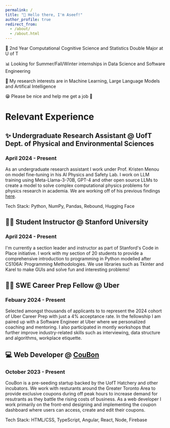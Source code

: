 ```yaml
---
permalink: /
title: "👋 Hello there, I'm Aseef!"
author_profile: true
redirect_from: 
  - /about/
  - /about.html
---
```

🧠 2nd Year Computational Cognitive Science and Statistics Double Major at U of T 

📊 Looking for Summer/Fall/Winter internships in Data Science and Software Engineering

🔬 My research interests are in Machine Learning, Large Language Models and Artifical Intelligence

😁 Please be nice and help me get a job 🙏

# Relevant Experience

## ✨ Undergraduate Research Assistant @ UofT Dept. of Physical and Environmental Sciences
### April 2024 - Present
As an undergraduate research assistant I work under Prof. Kristen Menou on model fine-tuning in his AI Physics and Safety Lab. I work on LLM training using Meta-Llama-3-70B, GPT-4 and other open source LLMs to create a model to solve complex computational physics problems for physics research in academia. We are working off of his previous findings [here](https://arxiv.org/abs/2312.02091).

Tech Stack: Python, NumPy, Pandas, Rebound, Hugging Face

## 👨‍🏫 Student Instructor @ Stanford University
### April 2024 - Present
I'm currently a section leader and instructor as part of Stanford's Code in Place initiative. I work with my section of 20 students to provide a comprehensive introduction to programming in Python modelled after CS106A: Programming Methodologies. We use libraries such as Tkinter and Karel to make GUIs and solve fun and interesting problems!

## 👨‍💻 SWE Career Prep Fellow @ Uber
### Febuary 2024 - Present
Selected amongst thousands of applicants to to represent the 2024 cohort of Uber Career Prep with just a 4% acceptance rate. In the fellowship I am paired up with a Software Engineer at Uber where we personalized coaching and mentoring. I also participated in montly workshops that further improve industry-related skills such as interviewing, data structure and algorithms, workplace etiquette.

## 💻 Web Developer @ [CouBon](https://coubon.ca/)
### October 2023 - Present
CouBon is a pre-seeding startup backed by the UofT Hatchery and other incubators. We work with resturants around the Greater Toronto Area to provide exclusive coupons during off peak hours to increase demand for resutrants as they battle the rising costs of business. As a web developer I work primarily on the front-end designing and implementing the coupon dashboard where users can access, create and edit their coupons. 

Tech Stack: HTML/CSS, TypeScript, Angular, React, Node, Firebase
